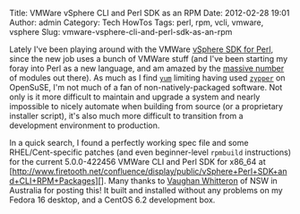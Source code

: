 Title: VMWare vSphere CLI and Perl SDK as an RPM
Date: 2012-02-28 19:01
Author: admin
Category: Tech HowTos
Tags: perl, rpm, vcli, vmware, vsphere
Slug: vmware-vsphere-cli-and-perl-sdk-as-an-rpm

Lately I've been playing around with the VMWare [vSphere SDK for
Perl][], since the new job uses a bunch of VMWare stuff (and I've been
starting my foray into Perl as a new language, and am amazed by the
[massive number][] of modules out there). As much as I find [`yum`][]
limiting having used [`zypper`][] on OpenSuSE, I'm not much of a fan of
non-natively-packaged software. Not only is it more difficult to
maintain and upgrade a system and nearly impossible to nicely automate
when building from source (or a proprietary installer script), it's also
much more difficult to transition from a development environment to
production.

In a quick search, I found a perfectly working spec file and some
RHEL/Cent-specific patches (and even beginner-level `rpmbuild`
instructions) for the current 5.0.0-422456 VMWare CLI and Perl SDK for
x86\_64 at
[http://www.firetooth.net/confluence/display/public/vSphere+Perl+SDK+and+CLI+RPM+Packages][].
Many thanks to [Vaughan Whitteron][] of NSW in Australia for posting
this! It built and installed without any problems on my Fedora 16
desktop, and a CentOS 6.2 development box.

  [vSphere SDK for Perl]: http://www.vmware.com/support/developer/viperltoolkit/
  [massive number]: http://www.cpan.org/
  [`yum`]: http://yum.baseurl.org/
  [`zypper`]: http://en.opensuse.org/Portal:Zypper
  [http://www.firetooth.net/confluence/display/public/vSphere+Perl+SDK+and+CLI+RPM+Packages]:
    http://www.firetooth.net/confluence/display/public/vSphere+Perl+SDK+and+CLI+RPM+Packages
  [Vaughan Whitteron]: http://www.linkedin.com/in/vwhitteron
